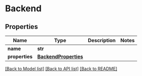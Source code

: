 # Backend


## Properties

Name | Type | Description | Notes
------------ | ------------- | ------------- | -------------
**name** | **str** |  | 
**properties** | [**BackendProperties**](BackendProperties.md) |  | 

[[Back to Model list]](../README.md#models) [[Back to API list]](../README.md#api-endpoints) [[Back to README]](../README.md)


